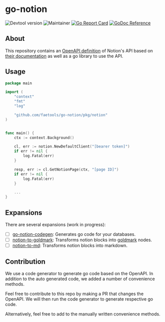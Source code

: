 # go-notion

![Devtool version](https://img.shields.io/badge/Devtool-0.0.18-brightgreen.svg)
![Maintainer](https://img.shields.io/badge/team-firestarters-blue)
[![Go Report Card](https://goreportcard.com/badge/github.com/faetools/go-notion)](https://goreportcard.com/report/github.com/faetools/go-notion)
[![GoDoc Reference](https://img.shields.io/badge/godoc-reference-blue.svg)](https://pkg.go.dev/github.com/faetools/go-notion)

## About

This repository contains an [OpenAPI definition](api/openapi.yaml) of Notion's API based on [their documentation](https://developers.notion.com/) as well as a go library to use the API.

## Usage

```go
package main

import (
	"context"
	"fmt"
	"log"

	"github.com/faetools/go-notion/pkg/notion"
)


func main() {
	ctx := context.Background()

	cl, err := notion.NewDefaultClient("[bearer token]")
	if err != nil {
		log.Fatal(err)
	}

	resp, err := cl.GetNotionPage(ctx, "[page ID]")
	if err != nil {
		log.Fatal(err)
	}

	...
}
```

## Expansions

There are several expansions (work in progress):

- [ ] [go-notion-codegen](https://github.com/faetools/go-notion-codegen): Generates go code for your databases.
- [ ] [notion-to-goldmark](https://github.com/faetools/notion-to-goldmark): Transforms notion blocks into [goldmark](https://github.com/yuin/goldmark) nodes.
- [ ] [notion-to-md](https://github.com/faetools/notion-to-goldmark): Transforms notion blocks into markdown.

## Contribution

We use a code generator to generate go code based on the OpenAPI. In addition to the auto generated code, we added a number of convenience methods.

Feel free to contribute to this repo by making a PR that changes the OpenAPI. We will then run the code generator to generate respective go code.

Alternatively, feel free to add to the manually written convenience methods.
